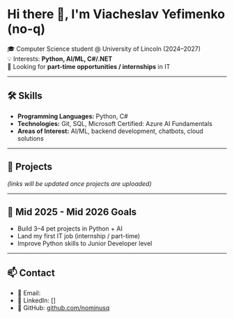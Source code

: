 # Hi there 👋, I'm Viacheslav Yefimenko (no-q)

🎓 Computer Science student @ University of Lincoln (2024–2027)  
💡 Interests: **Python, AI/ML, C#/.NET**  
🔎 Looking for **part-time opportunities / internships** in IT  

---

## 🛠 Skills
- **Programming Languages:** Python, C#  
- **Technologies:** Git, SQL, Microsoft Certified: Azure AI Fundamentals  
- **Areas of Interest:** AI/ML, backend development, chatbots, cloud solutions  

---

## 🚀 Projects

*(links will be updated once projects are uploaded)*  

---

## 🎯 Mid 2025 - Mid 2026 Goals
- Build 3–4 pet projects in Python + AI  
- Land my first IT job (internship / part-time)  
- Improve Python skills to Junior Developer level  

---

## 📫 Contact
- 📧 Email: [](mailto:)  
- 💼 LinkedIn: []  
- 🐙 GitHub: [github.com/nominusq](https://github.com/nominusq)


<!---
nominusq/nominusq is a ✨ special ✨ repository because its `README.md` (this file) appears on your GitHub profile.
You can click the Preview link to take a look at your changes.
--->
